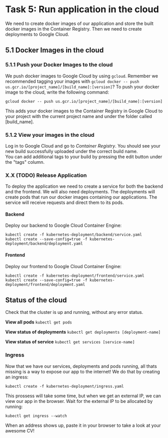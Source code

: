 # Task 5: Run application in the cloud

We need to create docker images of our application and store the built docker images in the Container Registry. 
Then we need to create deployments to Google Cloud. 

## 5.1 Docker Images in the cloud

### 5.1.1 Push your Docker Images to the cloud
We push docker images to Google Cloud by using `gcloud`. Remember we recommended tagging your images with `gcloud docker -- push us.gcr.io/[project_name]/[build_name]:[version]`?
To push your docker image to the cloud, write the following command:  

```
gcloud docker -- push us.gcr.io/[project_name]/[build_name]:[version]
```

This adds your docker images to the Container Registry in Google Cloud to your project with the current project name and under the folder called [build_name].

### 5.1.2 View your images in the cloud

Log in to Google Cloud and go to *Container Registry*.
You should see your new build successfully uploaded under the correct build name.   
You can add additional tags to your build by pressing the edit button under the "tags" column. 



### X.X (TODO) Release Application

To deploy the application we need to create a service for both the backend and the frontend.
We will also need deployments. The deployments will create pods that run our docker images containing our applications.
The service will receive requests and direct them to its pods.

#### Backend
Deploy our backend to Google Cloud Container Engine:
```
kubectl create -f kubernetes-deployment/backend/service.yaml
kubectl create --save-config=true -f kubernetes-deployment/backend/deployment.yaml
```

#### Frontend
Deploy our frontend to Google Cloud Container Engine:
```
kubectl create -f kubernetes-deployment/frontend/service.yaml
kubectl create --save-config=true -f kubernetes-deployment/frontend/deployment.yaml
```

## Status of the cloud
Check that the cluster is up and running, without any error status.

**View all pods**
`kubectl get pods`

**View status of deployments**
`kubectl get deployments [deployment-name]`

**View status of service**
`kubectl get services [service-name]`

### Ingress
Now that we have our services, deployments and pods running, all thats missing is a way to expose our app to the internet!
We do that by creating an ingress:
```
kubectl create -f kubernetes-deployment/ingress.yaml
```

This prossess will take some time, but when we get an external IP, we can view our app in the browser.
Wait for the external IP to be allocated by running:
```
kubectl get ingress --watch
```
When an address shows up, paste it in your browser to take a look at your awesome CV!
